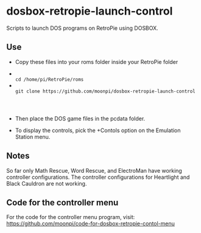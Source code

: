 # dosbox-retropie-launch-control
Scripts to launch DOS programs on RetroPie using DOSBOX.

## Use
- Copy these files into your roms folder inside your RetroPie folder

- <code>
  cd /home/pi/RetroPie/roms  </code>
- <code>
  git clone https://github.com/moonpi/dosbox-retropie-launch-control
</code>

- Then place the DOS game files in the pcdata folder.

- To display the controls, pick the +Contols option on the Emulation Station menu.

## Notes
So far only Math Rescue, Word Rescue, and ElectroMan have working controller configurations. 
The controller configurations for Heartlight and Black Cauldron are not working.

## Code for the controller menu
For the code for the controller menu program, visit: https://github.com/moonpi/code-for-dosbox-retropie-contol-menu

